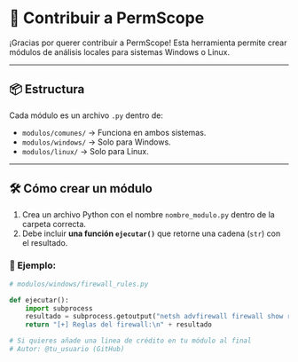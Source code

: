 # 🤝 Contribuir a PermScope

¡Gracias por querer contribuir a PermScope! Esta herramienta permite crear módulos de análisis locales para sistemas Windows o Linux.

---

## 📦 Estructura

Cada módulo es un archivo `.py` dentro de:

- `modulos/comunes/` → Funciona en ambos sistemas.
- `modulos/windows/` → Solo para Windows.
- `modulos/linux/` → Solo para Linux.

---

## 🛠 Cómo crear un módulo

1. Crea un archivo Python con el nombre `nombre_modulo.py` dentro de la carpeta correcta.
2. Debe incluir **una función `ejecutar()`** que retorne una cadena (`str`) con el resultado.

### 🧪 Ejemplo:

```python
# modulos/windows/firewall_rules.py

def ejecutar():
    import subprocess
    resultado = subprocess.getoutput("netsh advfirewall firewall show rule name=all")
    return "[+] Reglas del firewall:\n" + resultado

# Si quieres añade una linea de crédito en tu módulo al final 
# Autor: @tu_usuario (GitHub)
